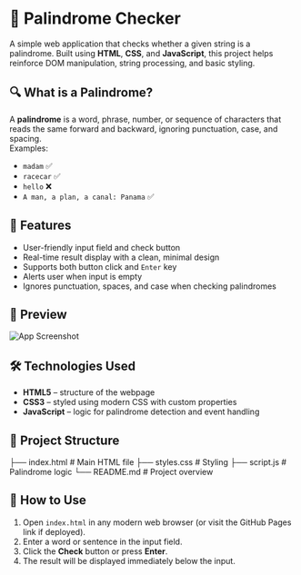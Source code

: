 # 🧪 Palindrome Checker

A simple web application that checks whether a given string is a palindrome. Built using **HTML**, **CSS**, and **JavaScript**, this project helps reinforce DOM manipulation, string processing, and basic styling.

## 🔍 What is a Palindrome?

A **palindrome** is a word, phrase, number, or sequence of characters that reads the same forward and backward, ignoring punctuation, case, and spacing.  
Examples:  
- `madam` ✅  
- `racecar` ✅  
- `hello` ❌  
- `A man, a plan, a canal: Panama` ✅

## 🚀 Features

- User-friendly input field and check button
- Real-time result display with a clean, minimal design
- Supports both button click and `Enter` key
- Alerts user when input is empty
- Ignores punctuation, spaces, and case when checking palindromes

## 📸 Preview

![App Screenshot](screenshot.png) <!-- You can replace this with your actual screenshot path -->

## 🛠️ Technologies Used

- **HTML5** – structure of the webpage
- **CSS3** – styled using modern CSS with custom properties
- **JavaScript** – logic for palindrome detection and event handling

## 📂 Project Structure
├── index.html          # Main HTML file
├── styles.css          # Styling
├── script.js           # Palindrome logic
└── README.md           # Project overview

## 🔧 How to Use

1. Open `index.html` in any modern web browser (or visit the GitHub Pages link if deployed).
2. Enter a word or sentence in the input field.
3. Click the **Check** button or press **Enter**.
4. The result will be displayed immediately below the input.
